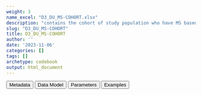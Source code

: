 ```yaml
---
weight: 3
name_excel: "D3_DU_MS-COHORT.xlsx"
description: "contains the cohort of study population who have MS based on the algorithm chosen at the end of SAP1"
slug: "D3_DU_MS-COHORT"
title: D3_DU_MS-COHORT
author: ''
date: '2023-11-06'
categories: []
tags: []
archetype: codebook
output: html_document
---
```


<script src="/rmarkdown-libs/core-js/shim.min.js"></script>
<script src="/rmarkdown-libs/react/react.min.js"></script>
<script src="/rmarkdown-libs/react/react-dom.min.js"></script>
<script src="/rmarkdown-libs/reactwidget/react-tools.js"></script>
<script src="/rmarkdown-libs/htmlwidgets/htmlwidgets.js"></script>
<link href="/rmarkdown-libs/reactable/reactable.css" rel="stylesheet" />
<script src="/rmarkdown-libs/reactable-binding/reactable.js"></script>
<div class="tab">
<button class="tablinks" onclick="openCity(event, &#39;Metadata&#39;)" id="defaultOpen">Metadata</button>
<button class="tablinks" onclick="openCity(event, &#39;Data Model&#39;)">Data Model</button>
<button class="tablinks" onclick="openCity(event, &#39;Parameters&#39;)">Parameters</button>
<button class="tablinks" onclick="openCity(event, &#39;Examples&#39;)">Examples</button>
</div>
<div id="Metadata" class="tabcontent">
<div id="htmlwidget-1" class="reactable html-widget " style="width:auto;height:600px;"></div>
<script type="application/json" data-for="htmlwidget-1">{"x":{"tag":{"name":"Reactable","attribs":{"data":{"medatata_name":["Name of the dataset","Content of the dataset","Unit of observation","Dataset where the list of UoOs is fully listed and with 1 record per UoO","How many observations per UoO","Variables capturing the UoO","Primary key","Parameters",null,null,null,null,null,null,null,null,null,null,null,null],"metadata_content":["D3_DU_OUTCOME-COHORT","contains the cohort of study population who have MS based on the algorithm chosen at the end of SAP1","a person who is in the study population of SAP1 and date of OUTCOME inside its study period",null,"1.0","person_id","person_id",null,null,null,null,null,null,null,null,null,null,null,null,null]},"columns":[{"id":"medatata_name","name":"medatata_name","type":"character"},{"id":"metadata_content","name":"metadata_content","type":"character"}],"sortable":false,"searchable":true,"pagination":false,"highlight":true,"bordered":true,"striped":true,"style":{"maxWidth":1800},"height":"600px","dataKey":"a609c569bede40c2cadd7f6ae7785223"},"children":[]},"class":"reactR_markup"},"evals":[],"jsHooks":[]}</script>
</div>
<div id="Data Model" class="tabcontent">
<div id="htmlwidget-2" class="reactable html-widget " style="width:auto;height:600px;"></div>
<script type="application/json" data-for="htmlwidget-2">{"x":{"tag":{"name":"Reactable","attribs":{"data":{"VarName":["person_id","birth_date","cohort_entry_date","date_diagnosis_OUTCOME","cohort_exit_date",null,null,null,null,null,null,null,null,null,null,null,null,null,null,null],"Description":["unique person identifier",null,"Date when the person enters the study","Date when the person enters the study","Date when the person exits the study",null,null,null,null,null,null,null,null,null,null,null,null,null,null,null],"Format":["character",null,"date","date","date",null,null,null,null,null,null,null,null,null,null,null,null,null,null,null],"Vocabulary":["from CDM PERSONS",null,null,null,null,null,null,null,null,null,null,null,null,null,null,null,null,null,null,null],"Parameters":[null,null,null,null,null,null,null,null,null,null,null,null,null,null,null,null,null,null,null,null],"Notes and examples":[null,null,null,null,null,null,null,null,null,null,null,null,null,null,null,null,null,null,null,null],"Source tables and variables":["D3_algorithm_OUTCOME/person_id","D3_study_population_SAP1/birth_date","D3_study_population_SAP1/cohort_entry_date","D3_algorithm_OUTCOME/date","D3_study_population_SAP1/cohort_exit_date",null,null,null,null,null,null,null,null,null,null,null,null,null,null,null],"Retrieved":["yes","yes","yes","yes","yes",null,null,null,null,null,null,null,null,null,null,null,null,null,null,null],"Calculated":[null,null,null,null,null,null,null,null,null,null,null,null,null,null,null,null,null,null,null,null],"Algorithm_id":[null,null,null,null,null,null,null,null,null,null,null,null,null,null,null,null,null,null,null,null],"Rule":["Selected from D3_algorithms_OUTCOME where algorithm == OUTCOME_x",null,null,null,null,null,null,null,null,null,null,null,null,null,null,null,null,null,null,null]},"columns":[{"id":"VarName","name":"VarName","type":"character"},{"id":"Description","name":"Description","type":"character"},{"id":"Format","name":"Format","type":"character"},{"id":"Vocabulary","name":"Vocabulary","type":"character"},{"id":"Parameters","name":"Parameters","type":"logical"},{"id":"Notes and examples","name":"Notes and examples","type":"logical"},{"id":"Source tables and variables","name":"Source tables and variables","type":"character"},{"id":"Retrieved","name":"Retrieved","type":"character"},{"id":"Calculated","name":"Calculated","type":"logical"},{"id":"Algorithm_id","name":"Algorithm_id","type":"logical"},{"id":"Rule","name":"Rule","type":"character"}],"sortable":false,"searchable":true,"pagination":false,"highlight":true,"bordered":true,"striped":true,"style":{"maxWidth":1800},"height":"600px","dataKey":"8e76b5fad7f492b8b29900a87224baef"},"children":[]},"class":"reactR_markup"},"evals":[],"jsHooks":[]}</script>
</div>
<div id="Parameters" class="tabcontent">
<div id="htmlwidget-3" class="reactable html-widget " style="width:auto;height:600px;"></div>
<script type="application/json" data-for="htmlwidget-3">{"x":{"tag":{"name":"Reactable","attribs":{"data":{"parameter in the variable name":["n","n","n","n","n","n","OUTCOME","x","x","x","x","x",null,null,null,null,null,null,null,null],"values":["10.0","8.0","5.0","3.0","2.0","1.0","MS","1.0","2.0","3.0","4.0","5.0",null,null,null,null,null,null,null,null],"name of macro":[null,null,null,null,null,null,null,null,null,null,null,null,null,null,null,null,null,null,null,null]},"columns":[{"id":"parameter in the variable name","name":"parameter in the variable name","type":"character"},{"id":"values","name":"values","type":"character"},{"id":"name of macro","name":"name of macro","type":"logical"}],"sortable":false,"searchable":true,"pagination":false,"highlight":true,"bordered":true,"striped":true,"style":{"maxWidth":1800},"height":"600px","dataKey":"7f3ccf83fae305ec792272303b32069e"},"children":[]},"class":"reactR_markup"},"evals":[],"jsHooks":[]}</script>
</div>
<div id="Examples" class="tabcontent">
<div id="htmlwidget-4" class="reactable html-widget " style="width:auto;height:600px;"></div>
<script type="application/json" data-for="htmlwidget-4">{"x":{"tag":{"name":"Reactable","attribs":{"data":{"person_id":["P00010","P00042","P01069","P01359","P02423","P03855","P04030","P06575","P06637","P07238","P08503",null,null,null,null,null,null,null,null,null],"entry_spell_category":["2021-01-12T00:00:00Z","2020-05-25T00:00:00Z","2021-01-16T00:00:00Z","2021-04-27T00:00:00Z","2020-12-28T00:00:00Z","2021-02-06T00:00:00Z","2021-02-11T00:00:00Z","2020-05-30T00:00:00Z","2021-06-29T00:00:00Z","2021-05-07T00:00:00Z","2021-04-04T00:00:00Z",null,null,null,null,null,null,null,null,null],"birth_date":["2001-01-12T00:00:00Z","2000-05-25T00:00:00Z","1999-10-06T00:00:00Z","1999-02-16T00:00:00Z","1998-06-29T00:00:00Z","1997-11-09T00:00:00Z","1997-03-22T00:00:00Z","1996-08-02T00:00:00Z","1995-12-14T00:00:00Z","1995-04-26T00:00:00Z","1994-09-06T00:00:00Z",null,null,null,null,null,null,null,null,null],"cohort_entry_date":["2021-01-12T00:00:00Z","2020-07-25T00:00:00Z","2020-02-05T00:00:00Z","2019-08-18T00:00:00Z","2019-02-28T00:00:00Z","2018-09-10T00:00:00Z","2018-03-23T00:00:00Z","2017-10-03T00:00:00Z","2017-04-15T00:00:00Z","2016-10-26T00:00:00Z","2016-05-08T00:00:00Z",null,null,null,null,null,null,null,null,null],"cohort_exit_date":["2021-01-12T00:00:00Z","2021-05-25T00:00:00Z","2021-10-05T00:00:00Z","2022-02-15T00:00:00Z","2022-06-28T00:00:00Z","2022-11-08T00:00:00Z","2023-03-21T00:00:00Z","2023-08-01T00:00:00Z","2023-12-12T00:00:00Z","2024-04-23T00:00:00Z","2024-09-03T00:00:00Z",null,null,null,null,null,null,null,null,null],"age_at_entry_spell_category":[15,16,17,18,19,20,21,22,23,24,25,"NA","NA","NA","NA","NA","NA","NA","NA","NA"],"for_n_years_in_study":[1,2,3,4,5,6,7,8,9,10,11,"NA","NA","NA","NA","NA","NA","NA","NA","NA"]},"columns":[{"id":"person_id","name":"person_id","type":"character"},{"id":"entry_spell_category","name":"entry_spell_category","type":"Date"},{"id":"birth_date","name":"birth_date","type":"Date"},{"id":"cohort_entry_date","name":"cohort_entry_date","type":"Date"},{"id":"cohort_exit_date","name":"cohort_exit_date","type":"Date"},{"id":"age_at_entry_spell_category","name":"age_at_entry_spell_category","type":"numeric"},{"id":"for_n_years_in_study","name":"for_n_years_in_study","type":"numeric"}],"sortable":false,"searchable":true,"pagination":false,"highlight":true,"bordered":true,"striped":true,"style":{"maxWidth":1800},"height":"600px","dataKey":"9057983800b683a09b2e7bd5de887e39"},"children":[]},"class":"reactR_markup"},"evals":[],"jsHooks":[]}</script>
</div>
